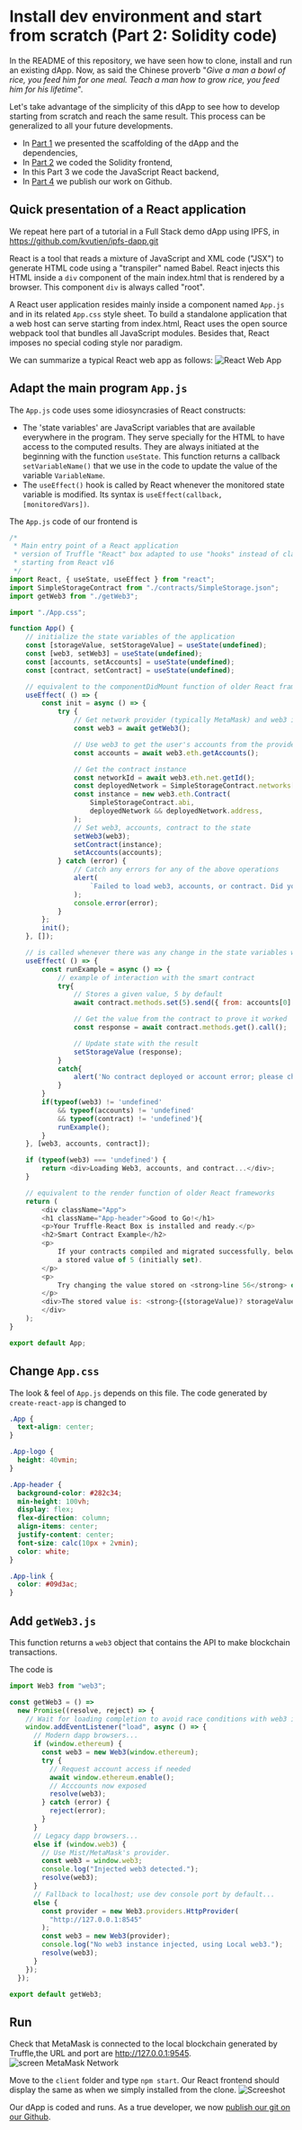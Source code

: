 # Install dev environment and start from scratch (Part 2: Solidity code)
In the README of this repository, we have seen how to clone, install and run an existing dApp. Now, as said the Chinese proverb "_Give a man a bowl of rice, you feed him for one meal. Teach a man how to grow rice, you feed him for his lifetime_".

Let's take advantage of the simplicity of this dApp to see how to develop starting from scratch and reach the same result. This process can be generalized to all your future developments.

* In [Part 1](./devTuto-1.md) we presented the scaffolding of the dApp and the dependencies,
* In [Part 2](./devTuto-2.md) we coded the Solidity frontend,
* In this Part 3 we code the JavaScript React backend,
* In [Part 4](./devTuto-4.md) we publish our work on Github.


## Quick presentation of a React application
We repeat here part of a tutorial in a Full Stack demo dApp using IPFS, in https://github.com/kvutien/ipfs-dapp.git

React is a tool that reads a mixture of JavaScript and XML code ("JSX") to generate HTML code using a "transpiler" named Babel. React injects this HTML inside a `div` component of the main index.html that is rendered by a browser. This component `div` is always called "root".

A React user application resides mainly inside a component named `App.js` and in its related `App.css` style sheet. To build a standalone application that a web host can serve starting from index.html, React uses the open source webpack tool that bundles all JavaScript modules. Besides that, React imposes no special coding style nor paradigm.

We can summarize a typical React web app as follows:
![React Web App](./1-ReactdApp.png)

## Adapt the main program `App.js`
The `App.js` code uses some idiosyncrasies of React constructs:
* The 'state variables' are JavaScript variables that are available everywhere in the program. They serve specially for the HTML to have access to the computed results. They are always initiated at the beginning with the function `useState`. This function returns a callback `setVariableName()` that we use in the code to update the value of the variable `VariableName`.
* The `useEffect()` hook is called by React whenever the monitored state variable is modified. Its syntax is `useEffect(callback, [monitoredVars])`.

The `App.js` code of our frontend is
```javascript
/*
 * Main entry point of a React application
 * version of Truffle "React" box adapted to use "hooks" instead of classes,
 * starting from React v16
 */
import React, { useState, useEffect } from "react";
import SimpleStorageContract from "./contracts/SimpleStorage.json";
import getWeb3 from "./getWeb3";

import "./App.css";

function App() {
    // initialize the state variables of the application
    const [storageValue, setStorageValue] = useState(undefined);
    const [web3, setWeb3] = useState(undefined);
    const [accounts, setAccounts] = useState(undefined);
    const [contract, setContract] = useState(undefined);

    // equivalent to the componentDidMount function of older React frameworks
    useEffect( () => {
        const init = async () => {
            try {
                // Get network provider (typically MetaMask) and web3 instance
                const web3 = await getWeb3();

                // Use web3 to get the user's accounts from the provider (MetaMask)
                const accounts = await web3.eth.getAccounts();

                // Get the contract instance
                const networkId = await web3.eth.net.getId();
                const deployedNetwork = SimpleStorageContract.networks[networkId];
                const instance = new web3.eth.Contract(
                    SimpleStorageContract.abi,
                    deployedNetwork && deployedNetwork.address,
                );
                // Set web3, accounts, contract to the state
                setWeb3(web3);
                setContract(instance);
                setAccounts(accounts);
            } catch (error) {
                // Catch any errors for any of the above operations
                alert(
                    `Failed to load web3, accounts, or contract. Did you migrate the contract or install MetaMask? Check console for details.`,
                );
                console.error(error);
            }
        };
        init();
    }, []);

    // is called whenever there was any change in the state variables web3, accounts, contract
    useEffect( () => {
        const runExample = async () => {
            // example of interaction with the smart contract
            try{
                // Stores a given value, 5 by default
                await contract.methods.set(5).send({ from: accounts[0] });

                // Get the value from the contract to prove it worked
                const response = await contract.methods.get().call();

                // Update state with the result
                setStorageValue (response);
            }
            catch{
                alert('No contract deployed or account error; please check that MetaMask is on the correct network, reset the account and reload page');
            }
        }
        if(typeof(web3) != 'undefined'
            && typeof(accounts) != 'undefined'
            && typeof(contract) != 'undefined'){
            runExample();
        }
    }, [web3, accounts, contract]);

    if (typeof(web3) === 'undefined') {
        return <div>Loading Web3, accounts, and contract...</div>;
    }

    // equivalent to the render function of older React frameworks
    return (
        <div className="App">
        <h1 className="App-header">Good to Go!</h1>
        <p>Your Truffle-React Box is installed and ready.</p>
        <h2>Smart Contract Example</h2>
        <p>
            If your contracts compiled and migrated successfully, below will show
            a stored value of 5 (initially set).
        </p>
        <p>
            Try changing the value stored on <strong>line 56</strong> of <code>App.js</code>.
        </p>
        <div>The stored value is: <strong>{(storageValue)? storageValue: 'not set yet'}</strong></div>
        </div>
    );
}

export default App;
```

## Change `App.css`
The look & feel of `App.js` depends on this file. The code generated by `create-react-app` is changed to
```css
.App {
  text-align: center;
}

.App-logo {
  height: 40vmin;
}

.App-header {
  background-color: #282c34;
  min-height: 100vh;
  display: flex;
  flex-direction: column;
  align-items: center;
  justify-content: center;
  font-size: calc(10px + 2vmin);
  color: white;
}

.App-link {
  color: #09d3ac;
}
```

## Add `getWeb3.js`
This function returns a `web3` object that contains the API to make blockchain transactions. 

The code is
```javascript
import Web3 from "web3";

const getWeb3 = () =>
  new Promise((resolve, reject) => {
    // Wait for loading completion to avoid race conditions with web3 injection timing.
    window.addEventListener("load", async () => {
      // Modern dapp browsers...
      if (window.ethereum) {
        const web3 = new Web3(window.ethereum);
        try {
          // Request account access if needed
          await window.ethereum.enable();
          // Acccounts now exposed
          resolve(web3);
        } catch (error) {
          reject(error);
        }
      }
      // Legacy dapp browsers...
      else if (window.web3) {
        // Use Mist/MetaMask's provider.
        const web3 = window.web3;
        console.log("Injected web3 detected.");
        resolve(web3);
      }
      // Fallback to localhost; use dev console port by default...
      else {
        const provider = new Web3.providers.HttpProvider(
          "http://127.0.0.1:8545"
        );
        const web3 = new Web3(provider);
        console.log("No web3 instance injected, using Local web3.");
        resolve(web3);
      }
    });
  });

export default getWeb3;
```
## Run
Check that MetaMask is connected to the local blockchain generated by Truffle,the URL and port are http://127.0.0.1:9545.
![screen MetaMask Network](../screenMetaMaskNet.png)

Move to the `client` folder and type `npm start`. Our React frontend should display the same as when we simply installed from the clone.
![Screeshot](../screenshot.png)

Our dApp is coded and runs. As a true developer, we now [publish our git on our Github](./devTuto-4.md).
